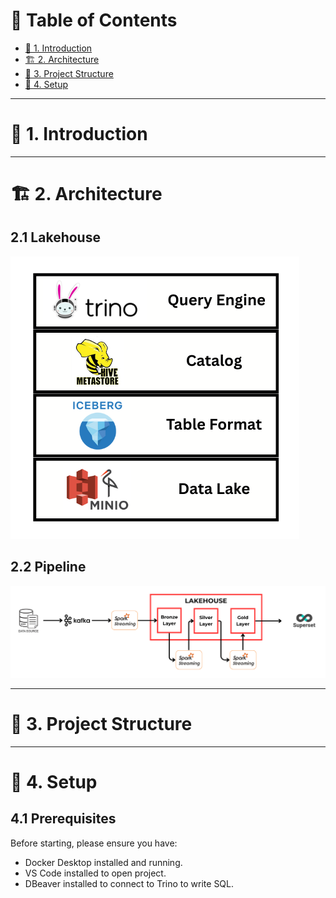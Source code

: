 # 📑 Table of Contents

- [📌 1. Introduction](#-1-introduction)
- [🏗 2. Architecture](#-2-architecture)
- [📂 3. Project Structure](#-3-project-structure)
- [🚀 4. Setup](#-4-setup)

---

# 📌 1. Introduction

---

# 🏗 2. Architecture

## 2.1 Lakehouse

![Lakehouse Architecture](readme/lakehouse.png)

## 2.2 Pipeline

![Pipeline](readme/pipeline.png)

---

# 📂 3. Project Structure

---

# 🚀 4. Setup

## 4.1 Prerequisites

Before starting, please ensure you have:

- Docker Desktop installed and running.
- VS Code installed to open project.
- DBeaver installed to connect to Trino to write SQL.
